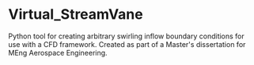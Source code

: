# Virtual_StreamVane
 Python tool for creating arbitrary swirling inflow boundary conditions for use with a CFD framework. Created as part of a Master's dissertation for MEng Aerospace Engineering.
